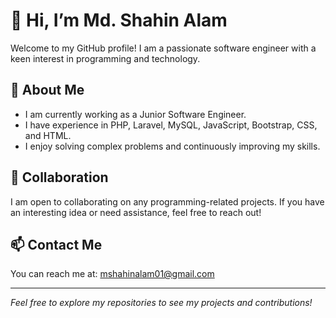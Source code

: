# 👋 Hi, I’m Md. Shahin Alam

Welcome to my GitHub profile! I am a passionate software engineer with a keen interest in programming and technology.

## 👀 About Me
- I am currently working as a Junior Software Engineer.
- I have experience in PHP, Laravel, MySQL, JavaScript, Bootstrap, CSS, and HTML.
- I enjoy solving complex problems and continuously improving my skills.

## 💞️ Collaboration
I am open to collaborating on any programming-related projects. If you have an interesting idea or need assistance, feel free to reach out!

## 📫 Contact Me
You can reach me at: [mshahinalam01@gmail.com](mailto:mshahinalam01@gmail.com)

---

*Feel free to explore my repositories to see my projects and contributions!*
